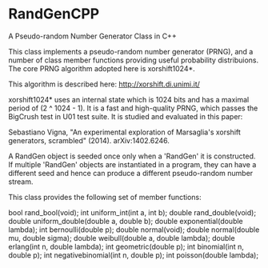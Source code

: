 # RandGenCPP
A Pseudo-random Number Generator Class in C++

This class implements a pseudo-random number generator (PRNG), and a number of
class member functions providing useful probability distribuions. The core PRNG 
algorithm adopted here is xorshift1024*. 

This algorithm is described here: http://xorshift.di.unimi.it/

xorshift1024* uses an internal state which is 1024 bits and has a maximal period
of (2 ^ 1024 - 1). It is a fast and high-quality PRNG, which passes the BigCrush 
test in U01 test suite. It is studied and evaluated in this paper:   

Sebastiano Vigna, "An experimental exploration of Marsaglia's xorshift generators, 
scrambled" (2014). arXiv:1402.6246.

A RandGen object is seeded once only when a 'RandGen' it is constructed. If multiple
'RandGen' objects are instantiated in a program, they can have a different seed and 
hence can produce a different pseudo-random number stream.

This class provides the following set of member functions:

bool rand_bool(void);
int uniform_int(int a, int b);
double rand_double(void);
double uniform_double(double a, double b);
double exponential(double lambda);
int bernoulli(double p);
double normal(void);
double normal(double mu, double sigma);
double weibull(double a, double lambda);
double erlang(int n, double lambda);
int geometric(double p);
int binomial(int n, double p);
int negativebinomial(int n, double p);
int poisson(double lambda);
